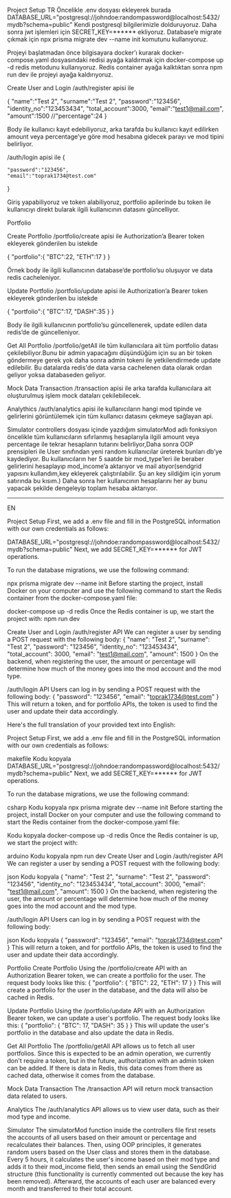 Project Setup
TR
Öncelikle .env dosyası ekleyerek burada DATABASE_URL="postgresql://johndoe:randompassword@localhost:5432/mydb?schema=public"
Kendi postgresql bilgilerimizle dolduruyoruz.
Daha sonra jwt işlemleri için SECRET_KEY=****** ekliyoruz.
Database’e migrate çıkmak için npx prisma migrate dev --name init komutunu kullanıyoruz.

Projeyi başlatmadan önce bilgisayara docker’ı kurarak docker-compose.yaml dosyasındaki redisi ayağa kaldırmak için docker-compose up -d redis   metodunu kullanıyoruz.
Redis container ayağa kalktıktan sonra npm run dev ile projeyi ayağa kaldırıyoruz.


Create User and Login
/auth/register apisi ile 

{
    "name":"Test 2",
    "surname":"Test 2",
    "password":"123456",
    "identity_no":"123453434",
    "total_account":3000,
    "email":"test1@mail.com",
    "amount":1500
    //"percentage":24
}

Body ile kullanıcı kayıt edebiliyoruz, arka tarafda bu kullanıcı kayıt edilirken amount veya percentage’ye göre mod hesabına gidecek parayı ve mod tipini belirliyor.

/auth/login apisi ile 
{
   
    "password":"123456",
    "email":"toprak1734@test.com"
}

Giriş yapabiliyoruz ve token alabiliyoruz, portfolio apilerinde bu token ile kullanıcıyı direkt bularak ilgili kullanıcının datasını güncelliyor.

Portfolio

Create Portfolio
/portfolio/create apisi ile Authorization’a Bearer token ekleyerek gönderilen bu istekde

{
   "portfolio":{
    "BTC":22,
    "ETH":17
   }
}

Örnek body ile ilgili kullanıcının database’de portfolio’su oluşuyor ve data redis cacheleniyor.

Update Portfolio
/portfolio/update apisi ile Authorization’a Bearer token ekleyerek gönderilen bu istekde

{
   "portfolio":{
    "BTC":17,
    "DASH":35
   }
}

Body ile ilgili kullanıcının portfolio’su güncellenerek, update edilen data redis’de de güncelleniyor.

Get All Portfolio
/portfolio/getAll ile tüm kullanıcılara ait tüm portfolio datası çekilebiliyor.Bunu bir admin yapacağını düşündüğüm için su an bir token göndermeye gerek yok daha sonra admin tokeni ile yetkilendirmede update edilebilir.
Bu datalarda redis'de data varsa cachelenen data olarak ordan geliyor yoksa databaseden geliyor.

Mock Data Transaction
/transaction apisi ile arka tarafda kullanıcılara ait oluşturulmuş işlem mock dataları çekilebilecek.

Analythics
/auth/analytics apisi ile kullanıcıların hangi mod tipinde ve gelirlerini görüntülemek için tüm kullanıcı datasını çekmeye sağlayan api.

Simulator
controllers dosyası içinde yazdığım simulatorMod adlı fonksiyon öncelikle tüm kullanıcıların sıfırlanmış hesaplarıyla ilgili amount veya percentage ile tekrar hesapların tutarını belirliyor,Daha sonra OOP prensipleri ile User sınıfından yeni random kullanıcılar üreterek bunları db’ye kaydediyor.
Bu kullanıcıların her 5 saatde bir mod_type’leri ile beraber gelirlerini hesaplayıp mod_income’a aktarıyor ve mail atıyor(sendgrid yapısını kullandım,key ekleyerek çalıştırılabilir.
Şu an key sildiğim için yorum satırında bu kısım.) Daha sonra her kullanıcının hesaplarını her ay bunu yapacak şekilde dengeleyip toplam hesaba aktarıyor.


------------------------------------------------------------------------------
EN

Project Setup
First, we add a .env file and fill in the PostgreSQL information with our own credentials as follows:

DATABASE_URL="postgresql://johndoe:randompassword@localhost:5432/mydb?schema=public"
Next, we add SECRET_KEY=****** for JWT operations.

To run the database migrations, we use the following command:

npx prisma migrate dev --name init
Before starting the project, install Docker on your computer and use the following command to start the Redis container from the docker-compose.yaml file:

docker-compose up -d redis
Once the Redis container is up, we start the project with:
npm run dev

Create User and Login
/auth/register API
We can register a user by sending a POST request with the following body:
{
    "name": "Test 2",
    "surname": "Test 2",
    "password": "123456",
    "identity_no": "123453434",
    "total_account": 3000,
    "email": "test1@mail.com",
    "amount": 1500
}
On the backend, when registering the user, the amount or percentage will determine how much of the money goes into the mod account and the mod type.

/auth/login API
Users can log in by sending a POST request with the following body:
{
    "password": "123456",
    "email": "toprak1734@test.com"
}
This will return a token, and for portfolio APIs, the token is used to find the user and update their data accordingly.

Here's the full translation of your provided text into English:

Project Setup
First, we add a .env file and fill in the PostgreSQL information with our own credentials as follows:

makefile
Kodu kopyala
DATABASE_URL="postgresql://johndoe:randompassword@localhost:5432/mydb?schema=public"
Next, we add SECRET_KEY=****** for JWT operations.

To run the database migrations, we use the following command:

csharp
Kodu kopyala
npx prisma migrate dev --name init
Before starting the project, install Docker on your computer and use the following command to start the Redis container from the docker-compose.yaml file:

Kodu kopyala
docker-compose up -d redis
Once the Redis container is up, we start the project with:

arduino
Kodu kopyala
npm run dev
Create User and Login
/auth/register API
We can register a user by sending a POST request with the following body:

json
Kodu kopyala
{
    "name": "Test 2",
    "surname": "Test 2",
    "password": "123456",
    "identity_no": "123453434",
    "total_account": 3000,
    "email": "test1@mail.com",
    "amount": 1500
}
On the backend, when registering the user, the amount or percentage will determine how much of the money goes into the mod account and the mod type.

/auth/login API
Users can log in by sending a POST request with the following body:

json
Kodu kopyala
{
    "password": "123456",
    "email": "toprak1734@test.com"
}
This will return a token, and for portfolio APIs, the token is used to find the user and update their data accordingly.

Portfolio
Create Portfolio
Using the /portfolio/create API with an Authorization Bearer token, we can create a portfolio for the user. The request body looks like this:
{
    "portfolio": {
        "BTC": 22,
        "ETH": 17
    }
}
This will create a portfolio for the user in the database, and the data will also be cached in Redis.

Update Portfolio
Using the /portfolio/update API with an Authorization Bearer token, we can update a user's portfolio. The request body looks like this:
{
    "portfolio": {
        "BTC": 17,
        "DASH": 35
    }
}
This will update the user's portfolio in the database and also update the data in Redis.


Get All Portfolio
The /portfolio/getAll API allows us to fetch all user portfolios. Since this is expected to be an admin operation, 
we currently don't require a token, but in the future, authorization with an admin token can be added.
If there is data in Redis, this data comes from there as cached data, otherwise it comes from the database.

Mock Data Transaction
The /transaction API will return mock transaction data related to users.

Analytics
The /auth/analytics API allows us to view user data, such as their mod type and income.

Simulator
The simulatorMod function inside the controllers file first resets the accounts of all users based on their amount or percentage and recalculates their balances. Then, using OOP principles, it generates random users based on the User class and stores them in the database.
Every 5 hours, it calculates the user's income based on their mod type and adds it to their mod_income field, then sends an email using the SendGrid structure (this functionality is currently commented out because the key has been removed).
Afterward, the accounts of each user are balanced every month and transferred to their total account.

